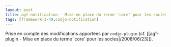 ```yaml
---
layout: post
title: agf-notification - Mise en place du terme 'core' pour les socles
tags: [framework-1-49,codjo-notification]
---
```

Prise en compte des modifications apportées par ```codjo-plugin``` (cf. [[agf-plugin - Mise en place du terme 'core' pour les socles|/2008/06/23]]).
